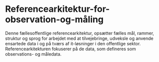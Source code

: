 # Referencearkitektur-for-observation-og-måling
Denne fællesoffentlige referencearkitektur, opsætter fælles mål, rammer, struktur og sprog for arbejdet med at tilvejebringe, udveksle og anvende ensartede data i og på tværs af it-løsninger i den offentlige sektor. Referencearkitekturen fokuserer på de data, som defineres som observations- og måledata.
